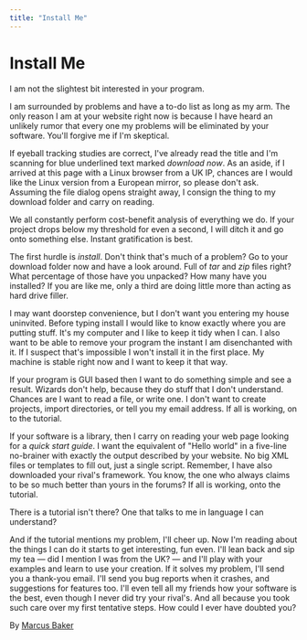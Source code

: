 ```yaml
---
title: "Install Me"
---
```


# Install Me

I am not the slightest bit interested in your program.

I am surrounded by problems and have a to-do list as long as my arm. The only reason I am at your website right now is because I have heard an unlikely rumor that every one my problems will be eliminated by your software. You'll forgive me if I'm skeptical.

If eyeball tracking studies are correct, I've already read the title and I'm scanning for blue underlined text marked *download now*. As an aside, if I arrived at this page with a Linux browser from a UK IP, chances are I would like the Linux version from a European mirror, so please don't ask. Assuming the file dialog opens straight away, I consign the thing to my download folder and carry on reading.

We all constantly perform cost-benefit analysis of everything we do. If your project drops below my threshold for even a second, I will ditch it and go onto something else. Instant gratification is best.

The first hurdle is *install*. Don't think that's much of a problem? Go to your download folder now and have a look around. Full of *tar* and *zip* files right? What percentage of those have you unpacked? How many have you installed? If you are like me, only a third are doing little more than acting as hard drive filler.

I may want doorstep convenience, but I don't want you entering my house uninvited. Before typing install I would like to know exactly where you are putting stuff. It's my computer and I like to keep it tidy when I can. I also want to be able to remove your program the instant I am disenchanted with it. If I suspect that's impossible I won't install it in the first place. My machine is stable right now and I want to keep it that way.

If your program is GUI based then I want to do something simple and see a result. Wizards don't help, because they do stuff that I don't understand. Chances are I want to read a file, or write one. I don't want to create projects, import directories, or tell you my email address. If all is working, on to the tutorial.

If your software is a library, then I carry on reading your web page looking for a *quick start guide*. I want the equivalent of "Hello world" in a five-line no-brainer with exactly the output described by your website. No big XML files or templates to fill out, just a single script. Remember, I have also downloaded your rival's framework. You know, the one who always claims to be so much better than yours in the forums? If all is working, onto the tutorial.

There is a tutorial isn't there? One that talks to me in language I can understand?

And if the tutorial mentions my problem, I'll cheer up. Now I'm reading about the things I can do it starts to get interesting, fun even. I'll lean back and sip my tea — did I mention I was from the UK? — and I'll play with your examples and learn to use your creation. If it solves my problem, I'll send you a thank-you email. I'll send you bug reports when it crashes, and suggestions for features too. I'll even tell all my friends how your software is the best, even though I never did try your rival's. And all because you took such care over my first tentative steps.
How could I ever have doubted you?

By [Marcus Baker](http://programmer.97things.oreilly.com/wiki/index.php/Marcus_Baker)
